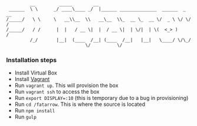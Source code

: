 ```
         __         _____        __
 ______  \ \      _/ ____\____ _/  |______ ______________  ______  _  __
/_____/   \ \     \   __\\__  \\   __\__  \\_  __ \_  __ \/  _ \ \/ \/ /
/_____/   / /      |  |   / __ \|  |  / __ \|  | \/|  | \(  <_> )     /
         /_/       |__|  (____  /__| (____  /__|   |__|   \____/ \/\_/
                              \/          \/
```

### Installation steps

- Install Virtual Box
- Install [Vagrant](http://www.vagrantup.com/downloads)
- Run `vagrant up`. This will provision the box
- Run `vagrant ssh` to access the box
- Run `export DISPLAY=:10` (this is temporary due to a bug in provisioning)
- Run `cd /fatarrow`. This is where the source is located
- Run `npm install`
- Run `gulp`
